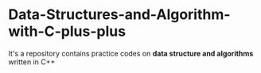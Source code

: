 # Data-Structures-and-Algorithm-with-C-plus-plus
It's a repository contains practice codes on **data structure and algorithms** written in C++
